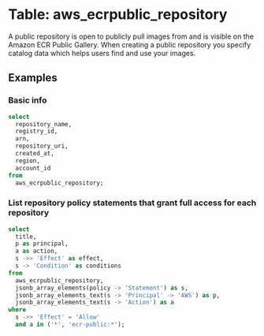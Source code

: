# Table: aws_ecrpublic_repository

A public repository is open to publicly pull images from and is visible on the Amazon ECR Public Gallery. When creating a public repository you specify catalog data which helps users find and use your images.

## Examples

### Basic info

```sql
select
  repository_name,
  registry_id,
  arn,
  repository_uri,
  created_at,
  region,
  account_id
from
  aws_ecrpublic_repository;
```

### List repository policy statements that grant full access for each repository

```sql
select
  title,
  p as principal,
  a as action,
  s ->> 'Effect' as effect,
  s -> 'Condition' as conditions
from
  aws_ecrpublic_repository,
  jsonb_array_elements(policy -> 'Statement') as s,
  jsonb_array_elements_text(s -> 'Principal' -> 'AWS') as p,
  jsonb_array_elements_text(s -> 'Action') as a
where
  s ->> 'Effect' = 'Allow'
  and a in ('*', 'ecr-public:*');
```
